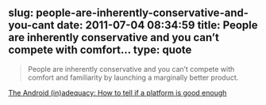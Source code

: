 slug: people-are-inherently-conservative-and-you-cant
date: 2011-07-04 08:34:59
title: People are inherently conservative and you can’t compete with comfort...
type: quote
---

> People are inherently conservative and you can’t compete with comfort and familiarity by launching a marginally better product.

[The Android (in)adequacy: How to tell if a platform is good enough](http://www.asymco.com/2011/07/02/the-android-inadequacy-how-to-tell-if-a-platform-is-good-enough/?utm_source=feedburner&utm_medium=feed&utm_campaign=Feed%3A+Asymco+%28asymco%29)
